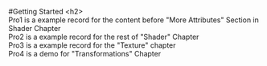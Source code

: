 #Getting Started \<h2\> <br />
Pro1 is a example record for the content before "More Attributes" Section in Shader Chapter<br />
Pro2 is a example record for the rest of "Shader" Chapter<br />
Pro3 is a example record for the "Texture" chapter<br />
Pro4 is a demo for "Transformations" Chapter<br />
